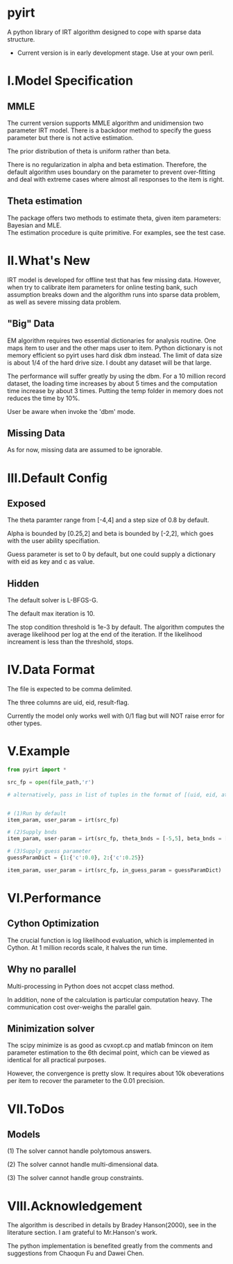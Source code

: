 pyirt
=====

A python library of IRT algorithm designed to cope with sparse data structure.

- Current version is in early development stage. Use at your own peril.


I.Model Specification
===================

## MMLE
The current version supports MMLE algorithm and unidimension two parameter
IRT model. There is a backdoor method to specify the guess parameter but there
is not active estimation.

The prior distribution of theta is uniform rather than beta.

There is no regularization in alpha and beta estimation. Therefore, the default
algorithm uses boundary on the parameter to prevent over-fitting and deal with
extreme cases where almost all responses to the item is right.

## Theta estimation
The package offers two methods to estimate theta, given item parameters: Bayesian and MLE. <br>
The estimation procedure is quite primitive. For examples, see the test case.  

II.What's New
==========

IRT model is developed for offline test that has few missing data. However,
when try to calibrate item parameters for online testing bank, such assumption
breaks down and the algorithm runs into sparse data problem, as well as severe
missing data problem.

## "Big" Data
EM algorithm requires two essential dictionaries for analysis routine. One maps
item to user and the other maps user to item. Python dictionary is not memory
efficient so pyirt uses hard disk dbm instead. The limit of data size is
about 1/4 of the hard drive size. I doubt any dataset will be that large.

The performance will suffer greatly by using the dbm. For a 10 million record
dataset, the loading time increases by about 5 times and the computation time
increase by about 3 times. Putting the temp folder in memory does not reduces
the time by 10%.

User be aware when invoke the 'dbm' mode.

## Missing Data

As for now, missing data are assumed to be ignorable.

III.Default Config
===========
## Exposed
The theta paramter range from [-4,4] and a step size of 0.8 by default.

Alpha is bounded by [0.25,2] and beta is bounded by [-2,2], which goes with the user ability
specifiation. 

Guess parameter is set to 0 by default, but one could supply a dictionary with eid as key and c as value.


## Hidden
The default solver is L-BFGS-G. 

The default max iteration is 10.

The stop condition threshold is 1e-3 by default. The algorithm computes the
average likelihood per log at the end of the iteration. If the likelihood
increament is less than the threshold, stops.

IV.Data Format
=========
The file is expected to be comma delimited. 

The three columns are uid, eid, result-flag.

Currently the model only works well with 0/1 flag but will NOT raise error for
other types.



V.Example
=========
```python
from pyirt import *

src_fp = open(file_path,'r')

# alternatively, pass in list of tuples in the format of [(uid, eid, atag),...]


# (1)Run by default
item_param, user_param = irt(src_fp)

# (2)Supply bnds
item_param, user-param = irt(src_fp, theta_bnds = [-5,5], beta_bnds = [-3,3])

# (3)Supply guess parameter
guessParamDict = {1:{'c':0.0}, 2:{'c':0.25}}

item_param, user_param = irt(src_fp, in_guess_param = guessParamDict)
```


VI.Performance
=======

## Cython Optimization
The crucial function is log likelihood evaluation, which is implemented in
Cython. At 1 million records scale, it halves the run time.

## Why no parallel
Multi-processing in Python does not accpet class method.

In addition, none of the calculation is particular computation heavy. The
communication cost over-weighs the parallel gain.

## Minimization solver
The scipy minimize is as good as cvxopt.cp and matlab fmincon on item parameter
estimation to the 6th decimal point, which can be viewed as identical for all
practical purposes.

However, the convergence is pretty slow. It requires about 10k obeverations per
item to recover the parameter to the 0.01 precision.


VII.ToDos
===========

## Models
(1) The solver cannot handle polytomous answers.

(2) The solver cannot handle multi-dimensional data.

(3) The solver cannot handle group constraints.




VIII.Acknowledgement
==============
The algorithm is described in details by Bradey Hanson(2000), see in the
literature section. I am grateful to Mr.Hanson's work.

The python implementation is benefited greatly from the comments and suggestions from Chaoqun Fu and Dawei Chen.

